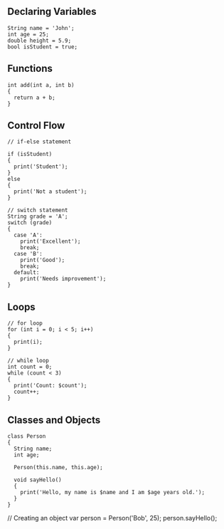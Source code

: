 ## Declaring Variables
```
String name = 'John';
int age = 25;
double height = 5.9;
bool isStudent = true;
```
## Functions
```
int add(int a, int b)
{
  return a + b;
}
```
## Control Flow
```
// if-else statement

if (isStudent)
{
  print('Student');
}
else
{
  print('Not a student');
}

// switch statement
String grade = 'A';
switch (grade)
{
  case 'A':
    print('Excellent');
    break;
  case 'B':
    print('Good');
    break;
  default:
    print('Needs improvement');
}
```
## Loops
```
// for loop
for (int i = 0; i < 5; i++)
{
  print(i);
}

// while loop
int count = 0;
while (count < 3)
{
  print('Count: $count');
  count++;
}
```
## Classes and Objects 
```
class Person
{
  String name;
  int age;

  Person(this.name, this.age);

  void sayHello()
  {
    print('Hello, my name is $name and I am $age years old.');
  }
}
```
// Creating an object
var person = Person('Bob', 25);
person.sayHello();


